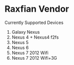 # Raxfian Vendor

Currently Supported Devices 

1. Galaxy Nexus
2. Nexus 4 + Nexus4 f2fs
3. Nexus 5
4. Nexus 6
5. Nexus 7 2012 Wifi 
6. Nexus 7 2012 Wifi+3G
